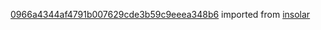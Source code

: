 [0966a4344af4791b007629cde3b59c9eeea348b6](https://github.com/insolar/insolar/commit/0966a4344af4791b007629cde3b59c9eeea348b6) imported from [insolar](https://github.com/insolar/insolar)
